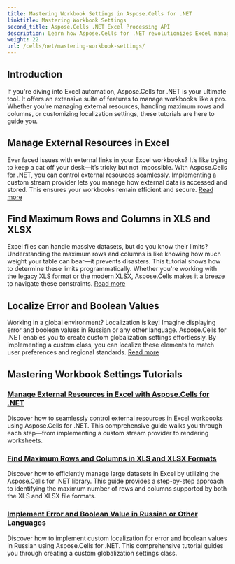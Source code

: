 ```yaml
---
title: Mastering Workbook Settings in Aspose.Cells for .NET
linktitle: Mastering Workbook Settings
second_title: Aspose.Cells .NET Excel Processing API
description: Learn how Aspose.Cells for .NET revolutionizes Excel management. Tutorials cover localization, dataset management, external resources, and workbook settings in depth.
weight: 22
url: /cells/net/mastering-workbook-settings/
---
```

## Introduction

If you're diving into Excel automation, Aspose.Cells for .NET is your ultimate tool. It offers an extensive suite of features to manage workbooks like a pro. Whether you're managing external resources, handling maximum rows and columns, or customizing localization settings, these tutorials are here to guide you.

## Manage External Resources in Excel

Ever faced issues with external links in your Excel workbooks? It’s like trying to keep a cat off your desk—it’s tricky but not impossible. With Aspose.Cells for .NET, you can control external resources seamlessly. Implementing a custom stream provider lets you manage how external data is accessed and stored. This ensures your workbooks remain efficient and secure. [Read more](./manage-external-resources-in-excel/)

## Find Maximum Rows and Columns in XLS and XLSX

Excel files can handle massive datasets, but do you know their limits? Understanding the maximum rows and columns is like knowing how much weight your table can bear—it prevents disasters. This tutorial shows how to determine these limits programmatically. Whether you're working with the legacy XLS format or the modern XLSX, Aspose.Cells makes it a breeze to navigate these constraints. [Read more](./find-maximum-rows-and-columns/)

## Localize Error and Boolean Values

Working in a global environment? Localization is key! Imagine displaying error and boolean values in Russian or any other language. Aspose.Cells for .NET enables you to create custom globalization settings effortlessly. By implementing a custom class, you can localize these elements to match user preferences and regional standards. [Read more](./implement-error-and-boolean-value-in-russian-languages/)

## Mastering Workbook Settings Tutorials
### [Manage External Resources in Excel with Aspose.Cells for .NET](./manage-external-resources-in-excel/)
Discover how to seamlessly control external resources in Excel workbooks using Aspose.Cells for .NET. This comprehensive guide walks you through each step—from implementing a custom stream provider to rendering worksheets.
### [Find Maximum Rows and Columns in XLS and XLSX Formats](./find-maximum-rows-and-columns/)
Discover how to efficiently manage large datasets in Excel by utilizing the Aspose.Cells for .NET library. This guide provides a step-by-step approach to identifying the maximum number of rows and columns supported by both the XLS and XLSX file formats.
### [Implement Error and Boolean Value in Russian or Other Languages](./implement-error-and-boolean-value-in-russian-languages/)
Discover how to implement custom localization for error and boolean values in Russian using Aspose.Cells for .NET. This comprehensive tutorial guides you through creating a custom globalization settings class.
